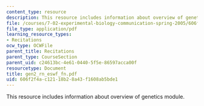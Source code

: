 ```yaml
---
content_type: resource
description: This resource includes information about overview of genetics module.
file: /courses/7-02-experimental-biology-communication-spring-2005/606f2f4ac12118b28a43f1608ab5bde1_gen2_rn_eswf_fn.pdf
file_type: application/pdf
learning_resource_types:
- Recitations
ocw_type: OCWFile
parent_title: Recitations
parent_type: CourseSection
parent_uid: c24613bc-4e61-0440-5f5e-86597acca00f
resourcetype: Document
title: gen2_rn_eswf_fn.pdf
uid: 606f2f4a-c121-18b2-8a43-f1608ab5bde1
---
```

This resource includes information about overview of genetics module.

